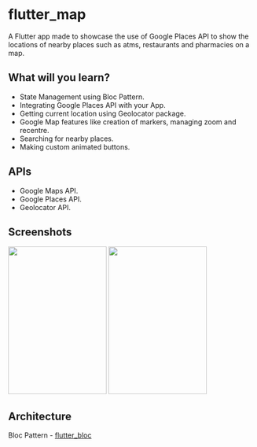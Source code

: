 # flutter_map

A Flutter app made to showcase the use of Google Places API to show the locations of nearby places such as atms, restaurants and pharmacies on a map.

## What will you learn?

- State Management using Bloc Pattern.
- Integrating Google Places API with your App.
- Getting current location using Geolocator package.
- Google Map features like creation of markers, managing zoom and recentre.
- Searching for nearby places.
- Making custom animated buttons.

## APIs

- Google Maps API.
- Google Places API.
- Geolocator API.

## Screenshots

<p><img src="https://i.imgur.com/MebTwkm.png" width="200px" height="300px"/></span> <img src="https://i.imgur.com/VKIbc84.png" width="200px" height="300px"/></p>


## Architecture

Bloc Pattern - [flutter_bloc](https://pub.dev/packages/flutter_bloc)
